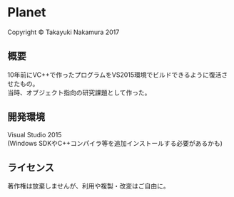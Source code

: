 # Planet
Copyright © Takayuki Nakamura 2017

## 概要
10年前にVC++で作ったプログラムをVS2015環境でビルドできるように復活させたもの。  
当時、オブジェクト指向の研究課題として作った。

## 開発環境
Visual Studio 2015  
(Windows SDKやC++コンパイラ等を追加インストールする必要があるかも)

## ライセンス
著作権は放棄しませんが、利用や複製・改変はご自由に。

